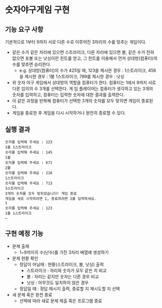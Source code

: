 # 숫자야구게임 구현
## 기능 요구 사항
기본적으로 1부터 9까지 서로 다른 수로 이루어진 3자리의 수를 맞추는 게임이다.

- 같은 수가 같은 자리에 있으면 스트라이크, 다른 자리에 있으면 볼, 같은 수가 전혀 없으면 포볼 또는 낫싱이란 힌트를 얻고, 그 힌트를 이용해서 먼저 상대방(컴퓨터)의 수를 맞추면 승리한다.
  - e.g. 상대방(컴퓨터)의 수가 425일 때, 123을 제시한 경우 : 1스트라이크, 456을 제시한 경우 : 1볼 1스트라이크, 789를 제시한 경우 : 낫싱
- 위 숫자 야구 게임에서 상대방의 역할을 컴퓨터가 한다. 컴퓨터는 1에서 9까지 서로 다른 임의의 수 3개를 선택한다. 게 임 플레이어는 컴퓨터가 생각하고 있는 3개의 숫자를 입력하고, 컴퓨터는 입력한 숫자에 대한 결과를 출력한다.
- 이 같은 과정을 반복해 컴퓨터가 선택한 3개의 숫자를 모두 맞히면 게임이 종료된다.
- 게임을 종료한 후 게임을 다시 시작하거나 완전히 종료할 수 있다.
## 실행 결과
    숫자를 입력해 주세요 : 123
    1볼 1스트라이크
    숫자를 입력해 주세요 : 145
    1볼
    숫자를 입력해 주세요 : 671
    2볼
    숫자를 입력해 주세요 : 216
    1스트라이크
    숫자를 입력해 주세요 : 713
    3스트라이크
    3개의 숫자를 모두 맞히셨습니다! 게임 종료
    게임을 새로 시작하려면 1, 종료하려면 2를 입력하세요.
    1
    숫자를 입력해 주세요 : 123
    1볼 1스트라이크
    …

## 구현 예정 기능
- 문제 출제
  - 1~9까지의 수(난수)를 가진 3자리 배열에 생성하기
- 문제 현황 확인
  - 정답이 아닐때 : 현황(스트라이크, 볼, 낫싱) 출력
    - 스트라이크 : 자리와 숫자가 모두 같은 지 비교
    - 볼 : 자리는 같지만 숫자는 다른 경우 비교
    - 낫싱 : 아무것도 일치하지 않은 경우
  - 정답일 때 : 정답 메시지 출력, 종료할 지 재시도할 지 선택
- 새 문제 혹은 완전 종료
  - 선택에 따라 새로 문제 제출 혹은 프로그램 종료

